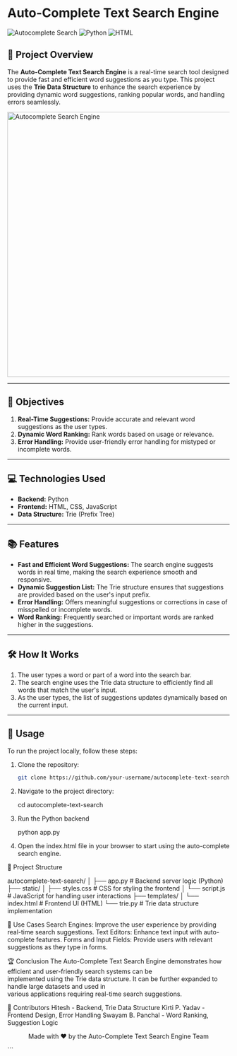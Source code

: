    # Auto-Complete Text Search Engine

![Autocomplete Search](https://img.shields.io/badge/Algorithm-Trie-orange) ![Python](https://img.shields.io/badge/Backend-Python-blue) ![HTML](https://img.shields.io/badge/Frontend-HTML/CSS/JS-green)

## 🚀 Project Overview
The **Auto-Complete Text Search Engine** is a real-time search tool designed to provide fast and efficient word suggestions as you type. This project uses the **Trie Data Structure** to enhance the search experience by providing dynamic word suggestions, ranking popular words, and handling errors seamlessly.

<img src="https://your-image-url.com" alt="Autocomplete Search Engine" width="600"/>

---

## 🎯 Objectives
1. **Real-Time Suggestions:** Provide accurate and relevant word suggestions as the user types.
2. **Dynamic Word Ranking:** Rank words based on usage or relevance.
3. **Error Handling:** Provide user-friendly error handling for mistyped or incomplete words.

---

## 💻 Technologies Used

- **Backend:** Python
- **Frontend:** HTML, CSS, JavaScript
- **Data Structure:** Trie (Prefix Tree)

---

## 📚 Features

- **Fast and Efficient Word Suggestions:** The search engine suggests words in real time, making the search experience smooth and responsive.
- **Dynamic Suggestion List:** The Trie structure ensures that suggestions are provided based on the user's input prefix.
- **Error Handling:** Offers meaningful suggestions or corrections in case of misspelled or incomplete words.
- **Word Ranking:** Frequently searched or important words are ranked higher in the suggestions.

---

## 🛠️ How It Works

1. The user types a word or part of a word into the search bar.
2. The search engine uses the Trie data structure to efficiently find all words that match the user's input.
3. As the user types, the list of suggestions updates dynamically based on the current input.

---

## 📖 Usage

To run the project locally, follow these steps:

1. Clone the repository:
   ```bash
   git clone https://github.com/your-username/autocomplete-text-search.git

2. Navigate to the project directory:

    cd autocomplete-text-search

3. Run the Python backend 

    python app.py

4. Open the index.html file in your browser to start using the auto-complete search engine.
  
  
📂 Project Structure

autocomplete-text-search/
│
├── app.py               # Backend server logic (Python)
├── static/
│   ├── styles.css       # CSS for styling the frontend
│   └── script.js        # JavaScript for handling user interactions
├── templates/
│   └── index.html       # Frontend UI (HTML)
└── trie.py              # Trie data structure implementation
   
🚀 Use Cases
Search Engines: Improve the user experience by providing real-time search suggestions.
Text Editors: Enhance text input with auto-complete features.
Forms and Input Fields: Provide users with relevant suggestions as they type in forms.

🏆 Conclusion
The Auto-Complete Text Search Engine demonstrates how efficient and user-friendly search systems can be<br>
implemented using the Trie data structure. It can be further expanded to handle large datasets and used in<br>
various applications requiring real-time search suggestions.

👥 Contributors
Hitesh - Backend, Trie Data Structure
Kirti P. Yadav - Frontend Design, Error Handling
Swayam B. Panchal - Word Ranking, Suggestion Logic

<p align="center"> Made with ❤️ by the Auto-Complete Text Search Engine Team </p> ```

